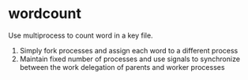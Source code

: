 # wordcount
Use multiprocess to count word in a key file.   

1. Simply fork processes and assign each word to a different process    
2. Maintain fixed number of processes and use signals to synchronize between the work delegation of parents and worker processes
